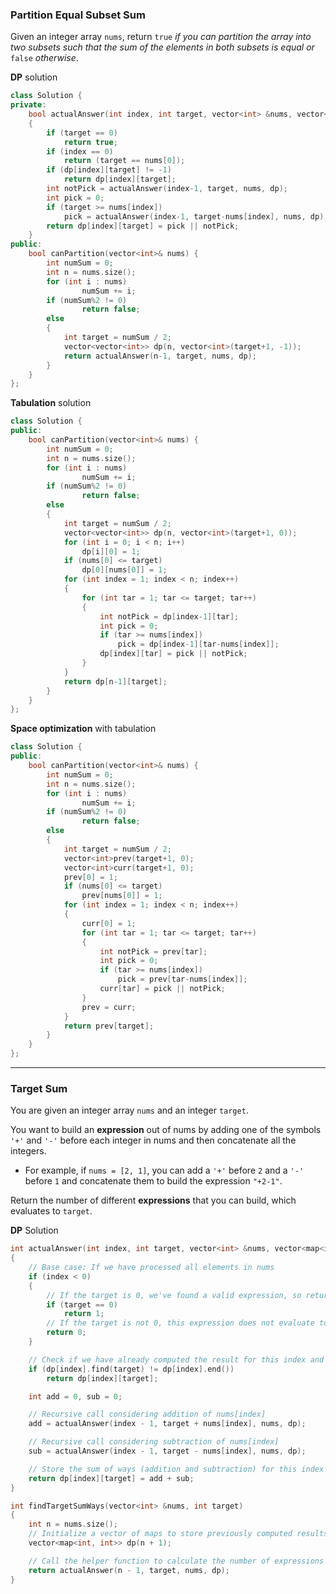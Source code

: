 ### Partition Equal Subset Sum
Given an integer array `nums`, return `true` _if you can partition the array into two subsets such that the sum of the elements in both subsets is equal or_ `false` _otherwise_.


**DP** solution
```cpp
class Solution {
private:
    bool actualAnswer(int index, int target, vector<int> &nums, vector<vector<int>> &dp)
    {
        if (target == 0)
            return true;
        if (index == 0)
            return (target == nums[0]);
        if (dp[index][target] != -1)
            return dp[index][target];
        int notPick = actualAnswer(index-1, target, nums, dp);
        int pick = 0;
        if (target >= nums[index])
            pick = actualAnswer(index-1, target-nums[index], nums, dp);
        return dp[index][target] = pick || notPick;
    }
public:
    bool canPartition(vector<int>& nums) {
        int numSum = 0;
        int n = nums.size();
        for (int i : nums)
                numSum += i;
        if (numSum%2 != 0)
                return false;
        else
        {
            int target = numSum / 2;
            vector<vector<int>> dp(n, vector<int>(target+1, -1));
            return actualAnswer(n-1, target, nums, dp);
        }
    }
};
```




**Tabulation** solution
```cpp
class Solution {
public:
    bool canPartition(vector<int>& nums) {
        int numSum = 0;
        int n = nums.size();
        for (int i : nums)
                numSum += i;
        if (numSum%2 != 0)
                return false;
        else
        {
            int target = numSum / 2;
            vector<vector<int>> dp(n, vector<int>(target+1, 0));
            for (int i = 0; i < n; i++)
                dp[i][0] = 1;
            if (nums[0] <= target)
                dp[0][nums[0]] = 1;
            for (int index = 1; index < n; index++)
            {
                for (int tar = 1; tar <= target; tar++)
                {
                    int notPick = dp[index-1][tar];
                    int pick = 0;
                    if (tar >= nums[index])
                        pick = dp[index-1][tar-nums[index]];
                    dp[index][tar] = pick || notPick;
                }
            }
            return dp[n-1][target];
        }
    }
};
```



**Space optimization** with tabulation
```cpp
class Solution {
public:
    bool canPartition(vector<int>& nums) {
        int numSum = 0;
        int n = nums.size();
        for (int i : nums)
                numSum += i;
        if (numSum%2 != 0)
                return false;
        else
        {
            int target = numSum / 2;
            vector<int>prev(target+1, 0);
            vector<int>curr(target+1, 0);
            prev[0] = 1;
            if (nums[0] <= target)
                prev[nums[0]] = 1;
            for (int index = 1; index < n; index++)
            {
                curr[0] = 1;
                for (int tar = 1; tar <= target; tar++)
                {
                    int notPick = prev[tar];
                    int pick = 0;
                    if (tar >= nums[index])
                        pick = prev[tar-nums[index]];
                    curr[tar] = pick || notPick;    
                }
                prev = curr;
            }
            return prev[target];
        }
    }
};
```

<hr>

### Target Sum
You are given an integer array `nums` and an integer `target`.

You want to build an **expression** out of nums by adding one of the symbols `'+'` and `'-'` before each integer in nums and then concatenate all the integers.

- For example, if `nums = [2, 1]`, you can add a `'+'` before `2` and a `'-'` before `1` and concatenate them to build the expression `"+2-1"`.

Return the number of different **expressions** that you can build, which evaluates to `target`.


**DP** Solution
```cpp
int actualAnswer(int index, int target, vector<int> &nums, vector<map<int, int>> &dp)
{
    // Base case: If we have processed all elements in nums
    if (index < 0)
    {
        // If the target is 0, we've found a valid expression, so return 1
        if (target == 0)
            return 1;
        // If the target is not 0, this expression does not evaluate to target
        return 0;
    }

    // Check if we have already computed the result for this index and target
    if (dp[index].find(target) != dp[index].end())
        return dp[index][target];

    int add = 0, sub = 0;

    // Recursive call considering addition of nums[index]
    add = actualAnswer(index - 1, target + nums[index], nums, dp);

    // Recursive call considering subtraction of nums[index]
    sub = actualAnswer(index - 1, target - nums[index], nums, dp);

    // Store the sum of ways (addition and subtraction) for this index and target
    return dp[index][target] = add + sub;
}

int findTargetSumWays(vector<int> &nums, int target)
{
    int n = nums.size();
    // Initialize a vector of maps to store previously computed results
    vector<map<int, int>> dp(n + 1);

    // Call the helper function to calculate the number of expressions that evaluate to the target
    return actualAnswer(n - 1, target, nums, dp);
}
```



